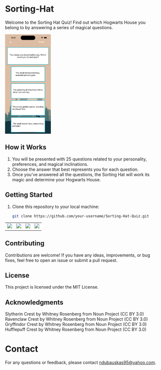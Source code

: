 # Sorting-Hat

Welcome to the Sorting Hat Quiz! Find out which Hogwarts House you belong to by answering a series of magical questions.

<img src="https://github.com/ndubauskas/Sorting-Hat/blob/main/Images/Quiz.png" width="30%">

## How it Works

1. You will be presented with 25 questions related to your personality, preferences, and magical inclinations.
2. Choose the answer that best represents you for each question.
3. Once you've answered all the questions, the Sorting Hat will work its magic and determine your Hogwarts House.

## Getting Started

1. Clone this repository to your local machine:

   ```bash
   git clone https://github.com/your-username/Sorting-Hat-Quiz.git
<Table>
<tr>
  <td align="center"><img src="https://github.com/ndubauskas/Sorting-Hat/blob/main/Images/Gryffindor.png" width="100%"></td>
<td align="center"><img src="https://github.com/ndubauskas/Sorting-Hat/blob/main/Images/Hufflepuff.png" width="100%"></td>
  <td align="center"><img src="https://github.com/ndubauskas/Sorting-Hat/blob/main/Images/Slytherin.png" width="100%"></td>
<td align="center"><img src="https://github.com/ndubauskas/Sorting-Hat/blob/main/Images/RavenClaw.png" width="100%"></td>
</tr>
</Table>



## Contributing
Contributions are welcome! If you have any ideas, improvements, or bug fixes, feel free to open an issue or submit a pull request.

## License
This project is licensed under the MIT License.

## Acknowledgments
Slytherin Crest by Whitney Rosenberg from Noun Project (CC BY 3.0)
Ravenclaw Crest by Whitney Rosenberg from Noun Project (CC BY 3.0)
Gryffindor Crest by Whitney Rosenberg from Noun Project (CC BY 3.0)
Hufflepuff Crest by Whitney Rosenberg from Noun Project (CC BY 3.0)

# Contact
For any questions or feedback, please contact ndubauskas95@yahoo.com.


